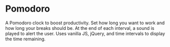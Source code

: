 # Pomodoro

A Pomodoro clock to boost productivity. Set how long you want to work and how long your breaks should be.
At the end of each interval, a sound is played to alert the user.
Uses vanilla JS, jQuery, and time intervals to display the time remaining.
